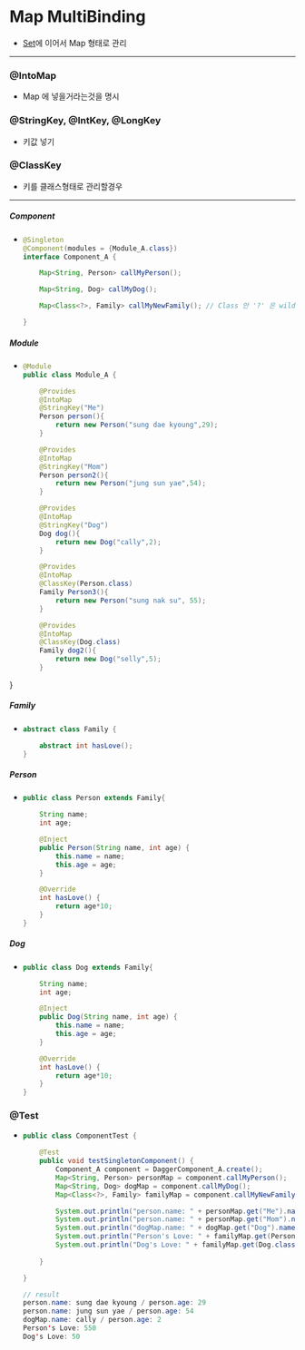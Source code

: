 # Map MultiBinding
* [Set](https://github.com/sdk0213/Developer-Track/blob/master/안드로이드%20디자인%20패턴/(DI)Dagger2/SetMultiBinding(%40IntoSet%2C%20%40ElementsIntoSet).md)에 이어서 Map 형태로 관리 
---
### @IntoMap
* Map 에 넣을거라는것을 명시
### @StringKey, @IntKey, @LongKey
* 키값 넣기
### @ClassKey
* 키를 클래스형태로 관리할경우
---
##### Component
* ```java
  @Singleton
  @Component(modules = {Module_A.class})
  interface Component_A {

      Map<String, Person> callMyPerson();

      Map<String, Dog> callMyDog();

      Map<Class<?>, Family> callMyNewFamily(); // Class 안 '?' 은 wildcard 이다.

  }
##### Module
* ```java
  @Module
  public class Module_A {

      @Provides
      @IntoMap
      @StringKey("Me")
      Person person(){
          return new Person("sung dae kyoung",29);
      }

      @Provides
      @IntoMap
      @StringKey("Mom")
      Person person2(){
          return new Person("jung sun yae",54);
      }

      @Provides
      @IntoMap
      @StringKey("Dog")
      Dog dog(){
          return new Dog("cally",2);
      }

      @Provides
      @IntoMap
      @ClassKey(Person.class)
      Family Person3(){
          return new Person("sung nak su", 55);
      }
  
      @Provides
      @IntoMap
      @ClassKey(Dog.class)
      Family dog2(){
          return new Dog("selly",5);
      }
}
##### Family
* ```java
  abstract class Family {

      abstract int hasLove();
  }
##### Person
* ```java
  public class Person extends Family{

      String name;
      int age;

      @Inject
      public Person(String name, int age) {
          this.name = name;
          this.age = age;
      }

      @Override
      int hasLove() {
          return age*10;
      }
  }
##### Dog
* ```java
  public class Dog extends Family{

      String name;
      int age;

      @Inject
      public Dog(String name, int age) {
          this.name = name;
          this.age = age;
      }

      @Override
      int hasLove() {
          return age*10;
      }
  }
### @Test
* ```java
  public class ComponentTest {

      @Test
      public void testSingletonComponent() {
          Component_A component = DaggerComponent_A.create();
          Map<String, Person> personMap = component.callMyPerson();
          Map<String, Dog> dogMap = component.callMyDog();
          Map<Class<?>, Family> familyMap = component.callMyNewFamily();

          System.out.println("person.name: " + personMap.get("Me").name + " / person.age: " + personMap.get("Me").age);
          System.out.println("person.name: " + personMap.get("Mom").name + " / person.age: " + personMap.get("Mom").age);
          System.out.println("dogMap.name: " + dogMap.get("Dog").name + " / person.age: " + dogMap.get("Dog").age);
          System.out.println("Person's Love: " + familyMap.get(Person.class).hasLove());
          System.out.println("Dog's Love: " + familyMap.get(Dog.class).hasLove());
        
      }

  }
  
  // result
  person.name: sung dae kyoung / person.age: 29
  person.name: jung sun yae / person.age: 54
  dogMap.name: cally / person.age: 2
  Person's Love: 550
  Dog's Love: 50

